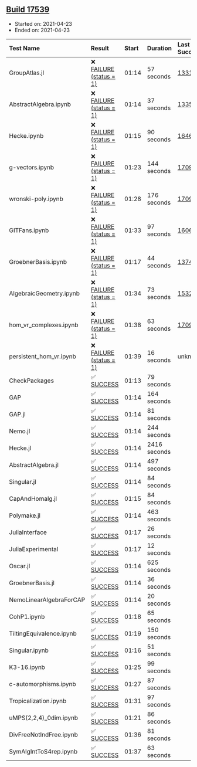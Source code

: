 ## [Build 17539](https://oscarci.mathematik.uni-kl.de/job/oscar/17539/)

* Started on: 2021-04-23
* Ended on: 2021-04-23

| Test Name    | Result | Start | Duration | Last Success | First Failure |
|:-------------|:-------|:------|:---------|:-------------|:--------------|
| GroupAtlas.jl | ❌ [FAILURE (status = 1)](https://oscarci.mathematik.uni-kl.de/job/oscar/17539/artifact/logs/build-17539/GroupAtlas.jl.log) | 01:14 | 57 seconds | [13311](https://oscarci.mathematik.uni-kl.de/job/oscar/13311/) | [13312](https://oscarci.mathematik.uni-kl.de/job/oscar/13312/) |
| AbstractAlgebra.ipynb | ❌ [FAILURE (status = 1)](https://oscarci.mathematik.uni-kl.de/job/oscar/17539/artifact/logs/build-17539/AbstractAlgebra.ipynb.log) | 01:14 | 37 seconds | [13355](https://oscarci.mathematik.uni-kl.de/job/oscar/13355/) | [13356](https://oscarci.mathematik.uni-kl.de/job/oscar/13356/) |
| Hecke.ipynb | ❌ [FAILURE (status = 1)](https://oscarci.mathematik.uni-kl.de/job/oscar/17539/artifact/logs/build-17539/Hecke.ipynb.log) | 01:15 | 90 seconds | [16463](https://oscarci.mathematik.uni-kl.de/job/oscar/16463/) | [16464](https://oscarci.mathematik.uni-kl.de/job/oscar/16464/) |
| g-vectors.ipynb | ❌ [FAILURE (status = 1)](https://oscarci.mathematik.uni-kl.de/job/oscar/17539/artifact/logs/build-17539/g-vectors.ipynb.log) | 01:23 | 144 seconds | [17099](https://oscarci.mathematik.uni-kl.de/job/oscar/17099/) | [17100](https://oscarci.mathematik.uni-kl.de/job/oscar/17100/) |
| wronski-poly.ipynb | ❌ [FAILURE (status = 1)](https://oscarci.mathematik.uni-kl.de/job/oscar/17539/artifact/logs/build-17539/wronski-poly.ipynb.log) | 01:28 | 176 seconds | [17098](https://oscarci.mathematik.uni-kl.de/job/oscar/17098/) | [17099](https://oscarci.mathematik.uni-kl.de/job/oscar/17099/) |
| GITFans.ipynb | ❌ [FAILURE (status = 1)](https://oscarci.mathematik.uni-kl.de/job/oscar/17539/artifact/logs/build-17539/GITFans.ipynb.log) | 01:33 | 97 seconds | [16068](https://oscarci.mathematik.uni-kl.de/job/oscar/16068/) | [16069](https://oscarci.mathematik.uni-kl.de/job/oscar/16069/) |
| GroebnerBasis.ipynb | ❌ [FAILURE (status = 1)](https://oscarci.mathematik.uni-kl.de/job/oscar/17539/artifact/logs/build-17539/GroebnerBasis.ipynb.log) | 01:17 | 44 seconds | [13748](https://oscarci.mathematik.uni-kl.de/job/oscar/13748/) | [13749](https://oscarci.mathematik.uni-kl.de/job/oscar/13749/) |
| AlgebraicGeometry.ipynb | ❌ [FAILURE (status = 1)](https://oscarci.mathematik.uni-kl.de/job/oscar/17539/artifact/logs/build-17539/AlgebraicGeometry.ipynb.log) | 01:34 | 73 seconds | [15322](https://oscarci.mathematik.uni-kl.de/job/oscar/15322/) | [15323](https://oscarci.mathematik.uni-kl.de/job/oscar/15323/) |
| hom_vr_complexes.ipynb | ❌ [FAILURE (status = 1)](https://oscarci.mathematik.uni-kl.de/job/oscar/17539/artifact/logs/build-17539/hom_vr_complexes.ipynb.log) | 01:38 | 63 seconds | [17099](https://oscarci.mathematik.uni-kl.de/job/oscar/17099/) | [17100](https://oscarci.mathematik.uni-kl.de/job/oscar/17100/) |
| persistent_hom_vr.ipynb | ❌ [FAILURE (status = 1)](https://oscarci.mathematik.uni-kl.de/job/oscar/17539/artifact/logs/build-17539/persistent_hom_vr.ipynb.log) | 01:39 | 16 seconds | unknown | unknown |
| CheckPackages | ✅ [SUCCESS](https://oscarci.mathematik.uni-kl.de/job/oscar/17539/artifact/logs/build-17539/CheckPackages.log) | 01:13 | 79 seconds |  |  |
| GAP | ✅ [SUCCESS](https://oscarci.mathematik.uni-kl.de/job/oscar/17539/artifact/logs/build-17539/GAP.log) | 01:14 | 164 seconds |  |  |
| GAP.jl | ✅ [SUCCESS](https://oscarci.mathematik.uni-kl.de/job/oscar/17539/artifact/logs/build-17539/GAP.jl.log) | 01:14 | 81 seconds |  |  |
| Nemo.jl | ✅ [SUCCESS](https://oscarci.mathematik.uni-kl.de/job/oscar/17539/artifact/logs/build-17539/Nemo.jl.log) | 01:14 | 244 seconds |  |  |
| Hecke.jl | ✅ [SUCCESS](https://oscarci.mathematik.uni-kl.de/job/oscar/17539/artifact/logs/build-17539/Hecke.jl.log) | 01:14 | 2416 seconds |  |  |
| AbstractAlgebra.jl | ✅ [SUCCESS](https://oscarci.mathematik.uni-kl.de/job/oscar/17539/artifact/logs/build-17539/AbstractAlgebra.jl.log) | 01:14 | 497 seconds |  |  |
| Singular.jl | ✅ [SUCCESS](https://oscarci.mathematik.uni-kl.de/job/oscar/17539/artifact/logs/build-17539/Singular.jl.log) | 01:14 | 84 seconds |  |  |
| CapAndHomalg.jl | ✅ [SUCCESS](https://oscarci.mathematik.uni-kl.de/job/oscar/17539/artifact/logs/build-17539/CapAndHomalg.jl.log) | 01:15 | 84 seconds |  |  |
| Polymake.jl | ✅ [SUCCESS](https://oscarci.mathematik.uni-kl.de/job/oscar/17539/artifact/logs/build-17539/Polymake.jl.log) | 01:14 | 463 seconds |  |  |
| JuliaInterface | ✅ [SUCCESS](https://oscarci.mathematik.uni-kl.de/job/oscar/17539/artifact/logs/build-17539/JuliaInterface.log) | 01:17 | 26 seconds |  |  |
| JuliaExperimental | ✅ [SUCCESS](https://oscarci.mathematik.uni-kl.de/job/oscar/17539/artifact/logs/build-17539/JuliaExperimental.log) | 01:17 | 12 seconds |  |  |
| Oscar.jl | ✅ [SUCCESS](https://oscarci.mathematik.uni-kl.de/job/oscar/17539/artifact/logs/build-17539/Oscar.jl.log) | 01:14 | 625 seconds |  |  |
| GroebnerBasis.jl | ✅ [SUCCESS](https://oscarci.mathematik.uni-kl.de/job/oscar/17539/artifact/logs/build-17539/GroebnerBasis.jl.log) | 01:14 | 36 seconds |  |  |
| NemoLinearAlgebraForCAP | ✅ [SUCCESS](https://oscarci.mathematik.uni-kl.de/job/oscar/17539/artifact/logs/build-17539/NemoLinearAlgebraForCAP.log) | 01:14 | 20 seconds |  |  |
| CohP1.ipynb | ✅ [SUCCESS](https://oscarci.mathematik.uni-kl.de/job/oscar/17539/artifact/logs/build-17539/CohP1.ipynb.log) | 01:18 | 65 seconds |  |  |
| TiltingEquivalence.ipynb | ✅ [SUCCESS](https://oscarci.mathematik.uni-kl.de/job/oscar/17539/artifact/logs/build-17539/TiltingEquivalence.ipynb.log) | 01:19 | 150 seconds |  |  |
| Singular.ipynb | ✅ [SUCCESS](https://oscarci.mathematik.uni-kl.de/job/oscar/17539/artifact/logs/build-17539/Singular.ipynb.log) | 01:16 | 51 seconds |  |  |
| K3-16.ipynb | ✅ [SUCCESS](https://oscarci.mathematik.uni-kl.de/job/oscar/17539/artifact/logs/build-17539/K3-16.ipynb.log) | 01:25 | 99 seconds |  |  |
| c-automorphisms.ipynb | ✅ [SUCCESS](https://oscarci.mathematik.uni-kl.de/job/oscar/17539/artifact/logs/build-17539/c-automorphisms.ipynb.log) | 01:27 | 87 seconds |  |  |
| Tropicalization.ipynb | ✅ [SUCCESS](https://oscarci.mathematik.uni-kl.de/job/oscar/17539/artifact/logs/build-17539/Tropicalization.ipynb.log) | 01:31 | 97 seconds |  |  |
| uMPS(2,2,4)_0dim.ipynb | ✅ [SUCCESS](https://oscarci.mathematik.uni-kl.de/job/oscar/17539/artifact/logs/build-17539/uMPS-2-2-4-_0dim.ipynb.log) | 01:21 | 86 seconds |  |  |
| DivFreeNotIndFree.ipynb | ✅ [SUCCESS](https://oscarci.mathematik.uni-kl.de/job/oscar/17539/artifact/logs/build-17539/DivFreeNotIndFree.ipynb.log) | 01:36 | 81 seconds |  |  |
| SymAlgIntToS4rep.ipynb | ✅ [SUCCESS](https://oscarci.mathematik.uni-kl.de/job/oscar/17539/artifact/logs/build-17539/SymAlgIntToS4rep.ipynb.log) | 01:37 | 63 seconds |  |  |
